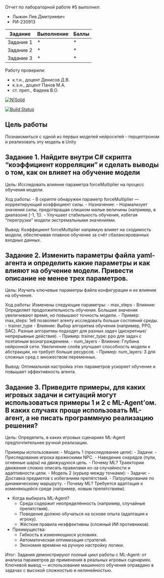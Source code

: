 Отчет по лабораторной работе #5 выполнил:
- Лыжин Лев Дмитриевич
- РИ-230913

| Задание | Выполнение | Баллы |
| ------ | ------ | ------ |
| Задание 1 | * | * |
| Задание 2 | * | * |
| Задание 3 | * | * |

Работу проверили:
- к.т.н., доцент Денисов Д.В.
- к.э.н., доцент Панов М.А.
- ст. преп., Фадеев В.О.

[![N|Solid](https://cldup.com/dTxpPi9lDf.thumb.png)](https://nodesource.com/products/nsolid)

[![Build Status](https://travis-ci.org/joemccann/dillinger.svg?branch=master)](https://travis-ci.org/joemccann/dillinger)

## Цель работы
Познакомиться с одной из первых моделей нейросетей - перцептроном и реализовать эту модель в Unity

## Задание 1. Найдите внутри C# скрипта “коэффициент корреляции” и сделать выводы о том, как он влияет на обучение модели

Цель:
Исследовать влияние параметра forceMultiplier на процесс обучения модели.

Ход работы:
    - В скрипте обнаружен параметр forceMultiplier — корректирующий коэффициент силы.
    - Назначение:
        - Нормализует значения силы, предотвращая слишком малые величины (например, в диапазоне [-1, 1]).
        - Улучшает стабильность обучения, избегая "перегрузки" модели экстремальными значениями.

Вывод:
Коэффициент forceMultiplier напрямую влияет на сходимость модели, обеспечивая плавное обучение за счёт сбалансированных входных данных.

## Задание 2. Изменить параметры файла yaml-агента и определить какие параметры и как влияют на обучение модели. Привести описание не менее трех параметров.

Цель:
Изучить ключевые параметры файла конфигурации и их влияние на обучение.

Ход работы:
Изменены следующие параметры:
    - max_steps
        - Влияние: Определяет продолжительность обучения. Большие значения увеличивают время, но повышают точность модели.
        - Пример: max_steps: 1e6 позволяет агенту исследовать больше состояний среды.
    - trainer_type
        - Влияние: Выбор алгоритма обучения (например, PPO, SAC). Разные алгоритмы подходят для разных задач (дискретные/непрерывные действия).
        - Пример: trainer_type: ppо для задач с поэтапным вознаграждением.
    - num_layers
        - Влияние: Глубина нейронной сети. Увеличение слоёв улучшает способность модели к абстракции, но требует больше ресурсов.
        - Пример: num_layers: 3 для сложных сред с множеством переменных.

Вывод:
Оптимальная настройка этих параметров ускоряет обучение и повышает эффективность агента.

## Задание 3. Приведите примеры, для каких игровых задачи и ситуаций могут использоваться примеры 1 и 2 с ML-Agent’ом. В каких случаях проще использовать ML-агент, а не писать программную реализацию решения?

Цель:
Определить, в каких игровых сценариях ML-Agent предпочтительнее ручной реализации.

Примеры использования:
    - Модель 1 (преследование цели):
        - Задачи:
            - Преследование игрока вражескими NPC.
            -  Наведение снарядов (пули, огненные шары) на движущуюся цель.
        - Почему ML? Траектории движения сложно описать правилами из-за случайности и адаптивности цели.
    - Модель 2 (курьер между точками):
      - Задачи:
            - Доставка предметов с избеганием препятствий.
            - Патрулирование по динамическому маршруту.
        - Почему ML? Требуется адаптация к изменяющейся среде (например, новым препятствиям).
- Когда выбирать ML-Agent?
    - Среда содержит неопределённость (например, случайные препятствия).
    - Поведение должно обучаться на основе опыта (адаптация к игроку).
    - Жёсткие правила неэффективны (сложный ИИ противников).
- Преимущества:
    - Гибкость в изменяющихся условиях.
    - Автоматическая оптимизация стратегий.
    - Экономия времени на ручную настройку логики.
  
Итог:
Задания демонстрируют полный цикл работы с ML-Agent: от анализа параметров до применения в реальных игровых сценариях. Ключевой вывод — использование машинного обучения оправдано в задачах с высокой сложностью и нелинейностью.
